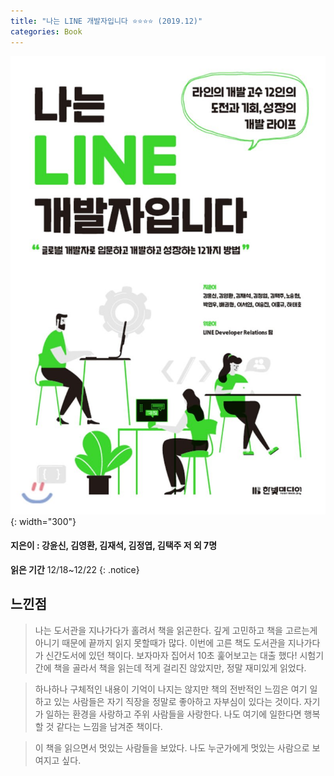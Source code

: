 ```yaml
---
title: "나는 LINE 개발자입니다 ⭐⭐⭐⭐ (2019.12)"
categories: Book
---
```


![](/assets/images/line.jpeg){: width="300"}
#### 지은이 : 강윤신, 김영환, 김재석, 김정엽, 김택주 저 외 7명

**읽은 기간** 12/18~12/22
{: .notice}

## 느낀점

 > 나는 도서관을 지나가다가 홀려서 책을 읽곤한다. 깊게 고민하고 책을 고르는게 아니기 때문에 끝까지 읽지 못할때가 많다. 이번에 고른 책도 도서관을 지나가다가 신간도서에 있던 책이다. 보자마자 집어서 10초 훑어보고는 대출 했다! 시험기간에 책을 골라서 책을 읽는데 적게 걸리진 않았지만, 정말 재미있게 읽었다.

 > 하나하나 구체적인 내용이 기억이 나지는 않지만 책의 전반적인 느낌은 여기 일하고 있는 사람들은 자기 직장을 정말로 좋아하고 자부심이 있다는 것이다. 자기가 일하는 환경을 사랑하고 주위 사람들을 사랑한다. 나도 여기에 일한다면 행복할 것 같다는 느낌을 남겨준 책이다.

 > 이 책을 읽으면서 멋있는 사람들을 보았다. 나도 누군가에게 멋있는 사람으로 보여지고 싶다.
